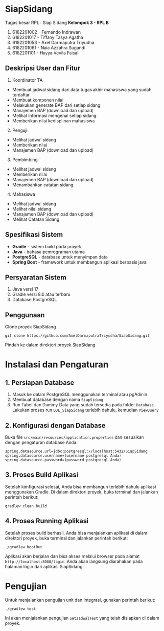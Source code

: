 # SiapSidang
Tugas besar RPL : Siap Sidang
**Kelompok 3 - RPL B**
1. ⁠6182201002 - Fernando Indrawan
2. ⁠6182201017 - Tiffany Tasya Agatha
3. ⁠6182201053 - Axel Darmaputra Triyudha
4. 6182201061 - Naia Azzahra Sugandi
5. ⁠6182201101 - Hayya Vevila Faisal

## Deskripsi User dan Fitur
1. Koordinator TA
- Membuat jadwal sidang dari data tugas akhir mahasiswa yang sudah terdaftar
- Membuat komponen nilai 
- Melakukan generate BAP dari setiap sidang
- Manajemen BAP (download dan upload)
- Melihat informasi mengenai setiap sidang
- Memberikan nilai kedisplinan mahasiswa
2. Penguji
- Melihat jadwal sidang 
- Memberikan nilai
- Manajemen BAP (download dan upload)
3. Pembimbing
- Melihat jadwal sidang 
- Memberikan nilai
- Manajemen BAP (download dan upload)
- Menambahkan catatan sidang
4. Mahasiswa
- Melihat jadwal sidang
- Melihat nilai sidang
- Manajemen BAP (download dan upload)
- Melihat Catatan Sidang 

## Spesifikasi Sistem
- **Gradle** - sistem build pada proyek
- **Java** - bahasa pemrograman utama
- **PostgreSQL** - database untuk menyimpan data 
- **Spring Boot** - framework untuk membangun aplikasi berbasis java

## Persyaratan Sistem 
1. Java versi 17 
2. Gradle versi 8.0 atau terbaru
3. Database PostgreSQL

## Penggunaan  
Clone proyek SiapSidang 
```
git clone https://github.com/AxelDarmaputraTriyudha/SiapSidang.git
```
Pindah ke dalam direktori proyek SiapSidang

# Instalasi dan Pengaturan
## 1. Persiapan Database 
1. Masuk ke dalam PostgreSQL menggunakan terminal atau pgAdmin
2. Membuat database dengan nama `SiapSidang`
3. Run Tabel dan Dummy Data yang sudah tersedia pada folder `Database`. Lakukan proses run `DDL_SiapSidang` terlebih dahulu, kemudian `ViewQuery` 
## 2. Konfigurasi dengan Database
Buka file `src/main/resources/application.properties` dan sesuaikan dengan pengaturan database Anda.
```
spring.datasource.url=jdbc:postgresql://localhost:5432/SiapSidang
spring.datasource.username=(username postgresql Anda)
spring.datasource.password=(password postgresql Anda)
```
## 3. Proses Build Aplikasi
Setelah konfigurasi selesai, Anda bisa membangun terlebih dahulu aplikasi menggunakan Gradle. 
Di dalam direktori proyek, buka terminal dan jalankan perintah berikut:
```
gradlew clean build
```
## 4. Proses Running Aplikasi
Setelah proses build berhasil, Anda bisa menjalankan aplikasi di dalam direktori proyek, buka terminal dan jalankan perintah berikut:
```
./gradlew bootRun
```
Aplikasi akan berjalan dan bisa akses melalui browser pada alamat `http://localhost:8080/login`. Anda akan langsung diarahakan pada halaman login dari aplikasi SiapSidang. 

# Pengujian 
Untuk menjalankan pengujian unit dan integrasi, gunakan perintah berikut:
```
./gradlew test
```
Ini akan menjalankan pengujian `SetJadwalTest` yang telah disiapkan di dalam proyek.